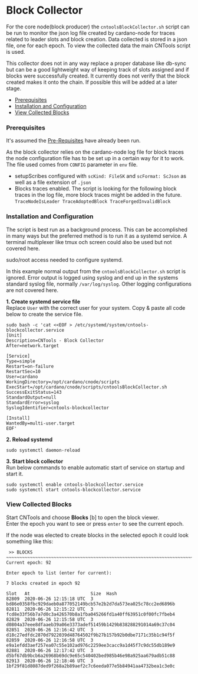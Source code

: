 # Block Collector
For the core node(block producer) the `cntoolsBlockCollector.sh` script can be run to monitor the json log file created by cardano-node for traces related to leader slots and block creation. Data collected is stored in a json file, one for each epoch. To view the collected data the main CNTools script is used.  

This collector does not in any way replace a proper database like db-sync but can be a good lightweight way of keeping track of slots assigned and if blocks were successfully created. It currently does not verify that the block created makes it onto the chain. If possible this will be added at a later stage.

* [Prerequisites](#prerequisites)
* [Installation and Configuration](#installation-and-configuration)
* [View Collected Blocks](#view-collected-blocks)

### Prerequisites
It's assumed the [Pre-Requisites](../Common.md#dependencies-and-folder-structure-setup) have already been run.

As the block collector relies on the cardano-node log file for block traces the node configuration file has to be set up in a certain way for it to work. The file used comes from `CONFIG` parameter in `env` file.

* setupScribes configured with `scKind: FileSK` and `scFormat: ScJson` as well as a file extension of `.json`
* Blocks traces enabled. The script is looking for the following block traces in the log file, more block traces might be added in the future.  
`TraceNodeIsLeader TraceAdoptedBlock TraceForgedInvalidBlock`  

### Installation and Configuration
The script is best run as a background process. This can be accomplished in many ways but the preferred method is to run it as a  systemd service. A terminal multiplexer like tmux och screen could also be used but not covered here.

sudo/root access needed to configure systemd.

In this example normal output from the `cntoolsBlockCollector.sh` script is ignored. Error output is logged using syslog and end up in the systems standard syslog file, normally `/var/log/syslog`. Other logging configurations are not covered here. 

**1. Create systemd service file**  
Replace `User` with the correct user for your system. Copy & paste all code below to create the service file.
```
sudo bash -c 'cat <<EOF > /etc/systemd/system/cntools-blockcollector.service
[Unit]
Description=CNTools - Block Collector
After=network.target

[Service]
Type=simple
Restart=on-failure
RestartSec=10
User=cardano
WorkingDirectory=/opt/cardano/cnode/scripts
ExecStart=/opt/cardano/cnode/scripts/cntoolsBlockCollector.sh
SuccessExitStatus=143
StandardOutput=null
StandardError=syslog
SyslogIdentifier=cntools-blockcollector

[Install]
WantedBy=multi-user.target
EOF'
```

**2. Reload systemd**  

`sudo systemctl daemon-reload`

**3. Start block collector**  
Run below commands to enable automatic start of service on startup and start it.

```
sudo systemctl enable cntools-blockcollector.service
sudo systemctl start cntools-blockcollector.service
```

### View Collected Blocks
Start CNTools and choose **Blocks** [b] to open the block viewer.  
Enter the epoch you want to see or press `enter` to see the current epoch.

If the node was elected to create blocks in the selected epoch it could look something like this:

```
 >> BLOCKS
~~~~~~~~~~~~~~~~~~~~~~~~~~~~~~~~~~~~~~~~~~~~~~~~~~~~~~~~~~~~~~~~~~~~~~~~~~~~~~~~~~~~
Current epoch: 92

Enter epoch to list (enter for current):

7 blocks created in epoch 92

Slot   At                       Size  Hash
82809  2020-06-26 12:15:18 UTC  3     bd86e0358fbc929daeb0a877052149bcb57e2b2d7da573ea025c78cc2ed6896b
82811  2020-06-26 12:15:22 UTC  3     fcd8e33f56b7a7d0c3a426570b8a1fba045266fd1a40ff63951c0f00fc7fbeb4
82829  2020-06-26 12:15:58 UTC  3     d0804a37eee8dfaaeb39a06e3373adef51459b1429b838288291014a69c37c04
82851  2020-06-26 12:16:42 UTC  3     d18c27edfdc2870d7922039d48764502f9b27b157b92b0dbe7171c35b1c94f5f
82859  2020-06-26 12:16:58 UTC  3     e9a1efdd3aef257ea07c55e102ad976c2259ee3cacc9a1d45f7c9dc55db189e9
82881  2020-06-26 12:17:42 UTC  3     d5bf67db9bcb6a26968b69dc9e65c540402bed985b46e98a925aa679adb51c88
82913  2020-06-26 12:18:46 UTC  3     1bf29f81d8087ded9f268a2b89aef2c7c6eeda077e5b84941aa4732bea1c3e0c
```